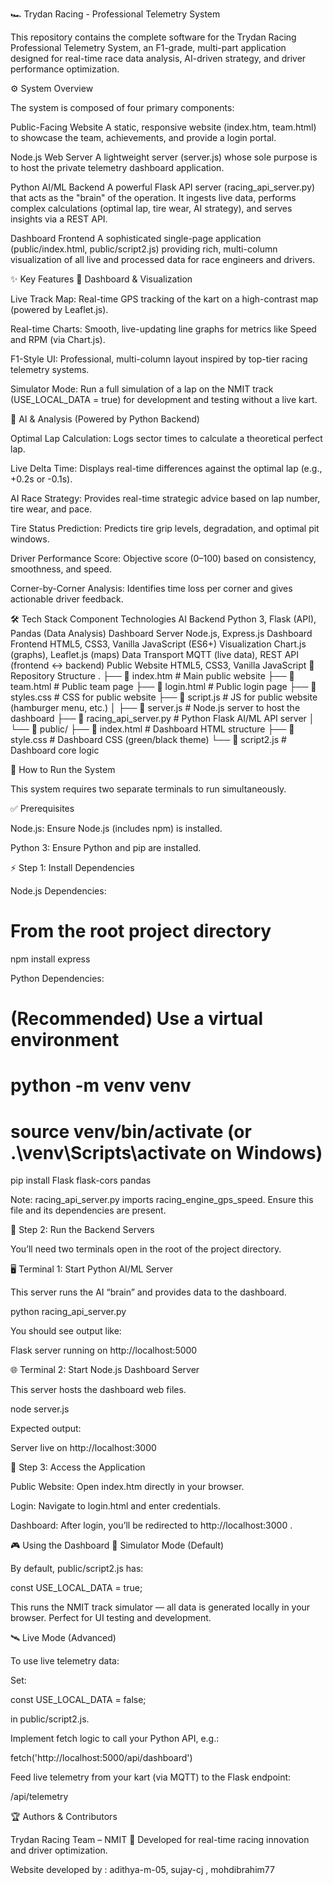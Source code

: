 🏎️ Trydan Racing - Professional Telemetry System

This repository contains the complete software for the Trydan Racing Professional Telemetry System, an F1-grade, multi-part application designed for real-time race data analysis, AI-driven strategy, and driver performance optimization.

⚙️ System Overview

The system is composed of four primary components:

Public-Facing Website
A static, responsive website (index.htm, team.html) to showcase the team, achievements, and provide a login portal.

Node.js Web Server
A lightweight server (server.js) whose sole purpose is to host the private telemetry dashboard application.

Python AI/ML Backend
A powerful Flask API server (racing_api_server.py) that acts as the "brain" of the operation.
It ingests live data, performs complex calculations (optimal lap, tire wear, AI strategy), and serves insights via a REST API.

Dashboard Frontend
A sophisticated single-page application (public/index.html, public/script2.js) providing rich, multi-column visualization of all live and processed data for race engineers and drivers.

✨ Key Features
🧭 Dashboard & Visualization

Live Track Map: Real-time GPS tracking of the kart on a high-contrast map (powered by Leaflet.js).

Real-time Charts: Smooth, live-updating line graphs for metrics like Speed and RPM (via Chart.js).

F1-Style UI: Professional, multi-column layout inspired by top-tier racing telemetry systems.

Simulator Mode: Run a full simulation of a lap on the NMIT track (USE_LOCAL_DATA = true) for development and testing without a live kart.

🤖 AI & Analysis (Powered by Python Backend)

Optimal Lap Calculation: Logs sector times to calculate a theoretical perfect lap.

Live Delta Time: Displays real-time differences against the optimal lap (e.g., +0.2s or -0.1s).

AI Race Strategy: Provides real-time strategic advice based on lap number, tire wear, and pace.

Tire Status Prediction: Predicts tire grip levels, degradation, and optimal pit windows.

Driver Performance Score: Objective score (0–100) based on consistency, smoothness, and speed.

Corner-by-Corner Analysis: Identifies time loss per corner and gives actionable driver feedback.

🛠️ Tech Stack
Component	Technologies
AI Backend	Python 3, Flask (API), Pandas (Data Analysis)
Dashboard Server	Node.js, Express.js
Dashboard Frontend	HTML5, CSS3, Vanilla JavaScript (ES6+)
Visualization	Chart.js (graphs), Leaflet.js (maps)
Data Transport	MQTT (live data), REST API (frontend ↔ backend)
Public Website	HTML5, CSS3, Vanilla JavaScript
📁 Repository Structure
.
├── 📄 index.htm               # Main public website
├── 📄 team.html               # Public team page
├── 📄 login.html              # Public login page
├── 📄 styles.css              # CSS for public website
├── 📄 script.js               # JS for public website (hamburger menu, etc.)
│
├── 📄 server.js               # Node.js server to host the dashboard
├── 📄 racing_api_server.py    # Python Flask AI/ML API server
│
└── 📁 public/
    ├── 📄 index.html          # Dashboard HTML structure
    ├── 📄 style.css           # Dashboard CSS (green/black theme)
    └── 📄 script2.js          # Dashboard core logic

🚀 How to Run the System

This system requires two separate terminals to run simultaneously.

✅ Prerequisites

Node.js: Ensure Node.js (includes npm) is installed.

Python 3: Ensure Python and pip are installed.

⚡ Step 1: Install Dependencies

Node.js Dependencies:

# From the root project directory
npm install express


Python Dependencies:

# (Recommended) Use a virtual environment
# python -m venv venv
# source venv/bin/activate  (or .\venv\Scripts\activate on Windows)

pip install Flask flask-cors pandas


Note: racing_api_server.py imports racing_engine_gps_speed.
Ensure this file and its dependencies are present.

🧠 Step 2: Run the Backend Servers

You’ll need two terminals open in the root of the project directory.

🖥️ Terminal 1: Start Python AI/ML Server

This server runs the AI “brain” and provides data to the dashboard.

python racing_api_server.py


You should see output like:

Flask server running on http://localhost:5000

🌐 Terminal 2: Start Node.js Dashboard Server

This server hosts the dashboard web files.

node server.js


Expected output:

Server live on http://localhost:3000

🏁 Step 3: Access the Application

Public Website: Open index.htm directly in your browser.

Login: Navigate to login.html and enter credentials.

Dashboard: After login, you’ll be redirected to http://localhost:3000
.

🎮 Using the Dashboard
🔧 Simulator Mode (Default)

By default, public/script2.js has:

const USE_LOCAL_DATA = true;


This runs the NMIT track simulator — all data is generated locally in your browser.
Perfect for UI testing and development.

🛰️ Live Mode (Advanced)

To use live telemetry data:

Set:

const USE_LOCAL_DATA = false;


in public/script2.js.

Implement fetch logic to call your Python API, e.g.:

fetch('http://localhost:5000/api/dashboard')


Feed live telemetry from your kart (via MQTT) to the Flask endpoint:

/api/telemetry

🏆 Authors & Contributors

Trydan Racing Team – NMIT
🚗 Developed for real-time racing innovation and driver optimization.

 Website developed by : adithya-m-05, sujay-cj , mohdibrahim77
